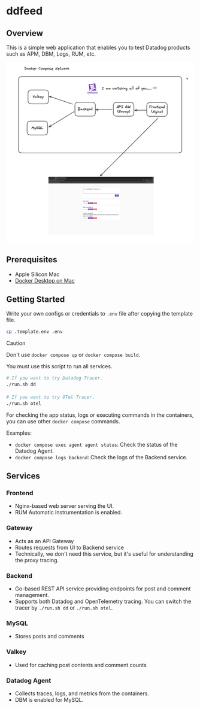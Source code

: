 # ddfeed

## Overview

This is a simple web application that enables you to test Datadog products such as APM, DBM, Logs, RUM, etc.

![ddfeed architecture](./ddfeed.png)

## Prerequisites

- Apple Silicon Mac
- [Docker Desktop on Mac](https://docs.docker.com/desktop/setup/install/mac-install/)

## Getting Started

Write your own configs or credentials to `.env` file after copying the template file.

```bash
cp .template.env .env
```

> [!CAUTION]
> Don't use `docker compose up` or `docker compose build`.

You must use this script to run all services.

```bash
# If you want to try Datadog Tracer.
./run.sh dd

# If you want to try OTel Tracer.
./run.sh otel
```

For checking the app status, logs or executing commands in the containers, you can use other `docker compose` commands.

Examples:

- `docker compose exec agent agent status`: Check the status of the Datadog Agent.
- `docker compose logs backend`: Check the logs of the Backend service.

## Services

### Frontend

- Nginx-based web server serving the UI.
- RUM Automatic instrumentation is enabled.

### Gateway

- Acts as an API Gateway
- Routes requests from UI to Backend service
- Technically, we don't need this service, but it's useful for understanding the proxy tracing.

### Backend

- Go-based REST API service providing endpoints for post and comment management.
- Supports both Datadog and OpenTelemetry tracing. You can switch the tracer by `./run.sh dd` or `./run.sh otel`.

### MySQL

- Stores posts and comments

### Valkey

- Used for caching post contents and comment counts

### Datadog Agent

- Collects traces, logs, and metrics from the containers.
- DBM is enabled for MySQL.
